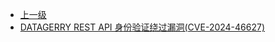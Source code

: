 * [上一级](docs/wy876_poc/)
* [DATAGERRY REST API 身份验证绕过漏洞(CVE-2024-46627)](docs/wy876_poc/DATAGERRY/DATAGERRY%20REST%20API%20%E8%BA%AB%E4%BB%BD%E9%AA%8C%E8%AF%81%E7%BB%95%E8%BF%87%E6%BC%8F%E6%B4%9E%28CVE-2024-46627%29.md)
